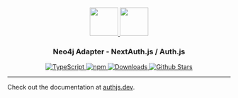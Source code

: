 <p align="center">
  <br/>
  <a href="https://authjs.dev" target="_blank">
    <img height="64px" src="https://authjs.dev/img/logo/logo-sm.png" />
  </a>
  <a href="https://neo4j.com" target="_blank">
    <img height="64px" src="https://authjs.dev/img/adapters/neo4j.svg"/>
  </a>
  <h3 align="center"><b>Neo4j Adapter</b> - NextAuth.js / Auth.js</a></h3>
  <p align="center" style="align: center;">
    <a href="https://npm.im/@auth/neo4j-adapter">
      <img src="https://img.shields.io/badge/TypeScript-blue?style=flat-square" alt="TypeScript" />
    </a>
    <a href="https://npm.im/@auth/neo4j-adapter">
      <img alt="npm" src="https://img.shields.io/npm/v/@auth/neo4j-adapter?color=green&label=@auth/neo4j-adapter&style=flat-square">
    </a>
    <a href="https://www.npmtrends.com/@auth/neo4j-adapter">
      <img src="https://img.shields.io/npm/dm/@auth/neo4j-adapter?label=%20downloads&style=flat-square" alt="Downloads" />
    </a>
    <a href="https://github.com/nextauthjs/next-auth/stargazers">
      <img src="https://img.shields.io/github/stars/nextauthjs/next-auth?style=flat-square" alt="Github Stars" />
    </a>
  </p>
</p>

---

Check out the documentation at [authjs.dev](https://authjs.dev/reference/adapter/neo4j).
